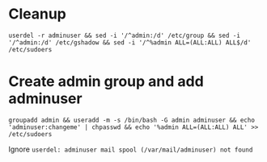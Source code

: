 
# Cleanup
```
userdel -r adminuser && sed -i '/^admin:/d' /etc/group && sed -i '/^admin:/d' /etc/gshadow && sed -i '/^%admin ALL=(ALL:ALL) ALL$/d' /etc/sudoers
```

# Create admin group and add adminuser
```
groupadd admin && useradd -m -s /bin/bash -G admin adminuser && echo 'adminuser:changeme' | chpasswd && echo '%admin ALL=(ALL:ALL) ALL' >> /etc/sudoers
```
Ignore `userdel: adminuser mail spool (/var/mail/adminuser) not found`
